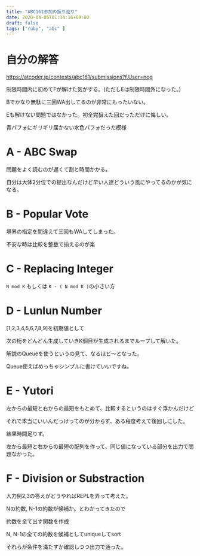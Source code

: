 ```yaml
---
title: "ABC161参加の振り返り"
date: 2020-04-05T01:14:16+09:00
draft: false
tags: ["ruby", "abc" ]
---
```


# 自分の解答

https://atcoder.jp/contests/abc161/submissions?f.User=nog

制限時間内に初めてFが解けた気がする。(ただしEは制限時間外になった。)

Bでかなり無駄に三回WA出してるのが非常にもったいない。

Eも解けない問題ではなかった。初全完狙えた回だっただけに悔しい。

青パフォにギリギリ届かない水色パフォだった模様

# A - ABC Swap
問題をよく読むのが遅くて割と時間かかる。

自分は大体2分位での提出なんだけど早い人達どういう風にやってるのかが気になる。

# B - Popular Vote
境界の指定を間違えて三回もWAしてしまった。

不安な時は比較を整数で揃えるのが楽

# C - Replacing Integer
`N mod K` もしくは `K - ( N mod K )`の小さい方

# D - Lunlun Number
[1,2,3,4,5,6,7,8,9]を初期値として

次の桁をどんどん生成していきK個目が生成されるまでループして解いた。

解説のQueueを使うというの見て、なるほど〜となった。

Queue使えばめっちゃシンプルに書けていいですね。

# E - Yutori
左からの最短と右からの最短をもとめて、比較するというのはすぐ浮かんだけど

それで本当にいいんだっけってのが分からず、ある程度考えて後回しにした。

結果時間足りず。

左から最短と右からの最短の配列を作って、同じ値になっている部分を出力で問題なかった。

# F - Division or Substraction
入力例2,3の答えがどうやればREPLを弄って考えた。

Nの約数, N-1の約数が候補か。とわかってきたので

約数を全て出す関数を作成

N, N-1の全ての約数を候補としてuniqueしてsort

それらが条件を満たすか確認しつつ出力で通った。